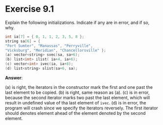 # Exercise 9.1

Explain the following initializations. Indicate if any are in error, and if so, why.

```cpp
int ia[7] = { 0, 1, 1, 2, 3, 5, 8 };
string sa[6] = {
"Fort Sumter", "Manassas", "Perryville",
"Vicksburg", "Meridian", "Chancellorsville" };
(a) vector<string> svec(sa, sa+6);
(b) list<int> ilist( ia+4, ia+6);
(c) vector<int> ivec(ia, ia+8);
(d) list<string> slist(sa+6, sa);
```

**Answer**:

(a) is right, the iterators in the constructor mark the first and one past the last element to be copied.
(b) is right, same reason as (a).
(c) is in error, because the second iterator marks two past the last element, which will result in undefined value of tha last element of `ivec`.
(d) is in error, the program will crash since we specify the iterators reversely. The first iterator should denotes element ahead of the element denoted by the second element.